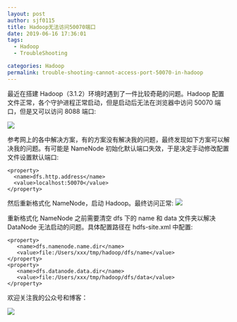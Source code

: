 ```yaml
---
layout: post
author: sjf0115
title: Hadoop无法访问50070端口
date: 2019-06-16 17:36:01
tags:
  - Hadoop
  - TroubleShooting

categories: Hadoop
permalink: trouble-shooting-cannot-access-port-50070-in-hadoop
---
```


最近在搭建 Hadoop（3.1.2）环境时遇到了一件比较奇葩的问题。Hadoop 配置文件正常，各个守护进程正常启动，但是启动后无法在浏览器中访问 50070 端口，但是又可以访问 8088 端口:

![](https://github.com/sjf0115/PubLearnNotes/blob/master/image/Hadoop/trouble-shooting-cannot-access-port-50070-in-hadoop-1.png?raw=true)

参考网上的各中解决方案，有的方案没有解决我的问题，最终发现如下方案可以解决我的问题。有可能是 NameNode 初始化默认端口失效，于是决定手动修改配置文件设置默认端口:
```
<property>
  <name>dfs.http.address</name>
  <value>localhost:50070</value>
</property>
```
然后重新格式化 NameNode，启动 Hadoop。最终访问正常:
![](https://github.com/sjf0115/PubLearnNotes/blob/master/image/Hadoop/trouble-shooting-cannot-access-port-50070-in-hadoop-2.png?raw=true)

重新格式化 NameNode 之前需要清空 dfs 下的 name 和 data 文件夹以解决 DataNode 无法启动的问题。具体配置路径在 hdfs-site.xml 中配置:
```
<property>
   <name>dfs.namenode.name.dir</name>
   <value>file:/Users/xxx/tmp/hadoop/dfs/name</value>
</property>
<property>
   <name>dfs.datanode.data.dir</name>
   <value>file:/Users/xxx/tmp/hadoop/dfs/data</value>
</property>
```

欢迎关注我的公众号和博客：

![](https://github.com/sjf0115/PubLearnNotes/blob/master/image/Other/smartsi.jpg?raw=true)

